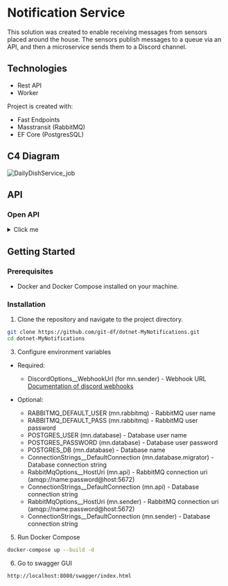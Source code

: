 # Notification Service

This solution was created to enable receiving messages from sensors placed around the house. The sensors publish messages to a queue via an API, and then a microservice sends them to a Discord channel.

## Technologies
* Rest API
* Worker

Project is created with:
- Fast Endpoints
- Masstransit (RabbitMQ)
- EF Core (PostgresSQL)

## C4 Diagram

![DailyDishService_job](https://dawidflorian.pl/file/MyNotification/C4.png)

## API

### Open API
<details>
  <summary>Click me</summary>
   
```json
{
  "x-generator": "NSwag v14.1.0.0 (NJsonSchema v11.0.2.0 (Newtonsoft.Json v13.0.0.0))",
  "openapi": "3.0.0",
  "info": {
    "title": "MyNotifications.Api",
    "version": "1.0.0"
  },
  "servers": [
    {
      "url": "http://localhost:8080"
    }
  ],
  "paths": {
    "/notifications": {
      "post": {
        "tags": [
          "Notifications"
        ],
        "operationId": "MyNotificationsApiEndpointsSendNotificationSendNotificationEndpoint",
        "requestBody": {
          "x-name": "SendNotificationRequest",
          "description": "",
          "content": {
            "application/json": {
              "schema": {
                "$ref": "#/components/schemas/MyNotificationsApiEndpointsSendNotificationSendNotificationRequest"
              }
            }
          },
          "required": true,
          "x-position": 1
        },
        "responses": {
          "200": {
            "description": "Success",
            "content": {
              "text/plain": {
                "schema": {}
              },
              "application/json": {
                "schema": {}
              }
            }
          },
          "400": {
            "description": "Bad Request",
            "content": {
              "application/problem+json": {
                "schema": {
                  "$ref": "#/components/schemas/FastEndpointsErrorResponse"
                }
              }
            }
          }
        }
      }
    }
  },
  "components": {
    "schemas": {
      "FastEndpointsErrorResponse": {
        "type": "object",
        "additionalProperties": false,
        "properties": {
          "statusCode": {
            "type": "integer",
            "format": "int32",
            "default": 400
          },
          "message": {
            "type": "string",
            "default": "One or more errors occurred!"
          },
          "errors": {
            "type": "object",
            "additionalProperties": {
              "type": "array",
              "items": {
                "type": "string"
              }
            }
          }
        }
      },
      "MyNotificationsApiEndpointsSendNotificationSendNotificationRequest": {
        "type": "object",
        "additionalProperties": false,
        "required": [
          "request"
        ],
        "properties": {
          "request": {
            "nullable": false,
            "$ref": "#/components/schemas/MyNotificationsDomainModelModelsWebhookRequest"
          }
        }
      },
      "MyNotificationsDomainModelModelsWebhookRequest": {
        "type": "object",
        "additionalProperties": false,
        "required": [
          "content"
        ],
        "properties": {
          "username": {
            "type": "string",
            "nullable": true
          },
          "avatarUrl": {
            "type": "string",
            "nullable": true
          },
          "content": {
            "type": "string",
            "minLength": 1,
            "nullable": false
          },
          "embeds": {
            "type": "array",
            "nullable": true,
            "items": {
              "$ref": "#/components/schemas/MyNotificationsDomainModelModelsEmbed"
            }
          }
        }
      },
      "MyNotificationsDomainModelModelsEmbed": {
        "type": "object",
        "additionalProperties": false,
        "properties": {
          "author": {
            "nullable": true,
            "oneOf": [
              {
                "$ref": "#/components/schemas/MyNotificationsDomainModelModelsAuthor"
              }
            ]
          },
          "title": {
            "type": "string",
            "nullable": true
          },
          "url": {
            "type": "string",
            "nullable": true
          },
          "description": {
            "type": "string",
            "nullable": true
          },
          "color": {
            "type": "integer",
            "format": "int32",
            "nullable": true
          },
          "fields": {
            "type": "array",
            "nullable": true,
            "items": {
              "$ref": "#/components/schemas/MyNotificationsDomainModelModelsField"
            }
          },
          "thumbnail": {
            "nullable": true,
            "oneOf": [
              {
                "$ref": "#/components/schemas/MyNotificationsDomainModelModelsUrlObject"
              }
            ]
          },
          "image": {
            "nullable": true,
            "oneOf": [
              {
                "$ref": "#/components/schemas/MyNotificationsDomainModelModelsUrlObject"
              }
            ]
          },
          "footer": {
            "nullable": true,
            "oneOf": [
              {
                "$ref": "#/components/schemas/MyNotificationsDomainModelModelsFooter"
              }
            ]
          }
        }
      },
      "MyNotificationsDomainModelModelsAuthor": {
        "type": "object",
        "additionalProperties": false,
        "properties": {
          "name": {
            "type": "string",
            "nullable": true
          },
          "url": {
            "type": "string",
            "nullable": true
          },
          "iconUrl": {
            "type": "string",
            "nullable": true
          }
        }
      },
      "MyNotificationsDomainModelModelsField": {
        "type": "object",
        "additionalProperties": false,
        "properties": {
          "name": {
            "type": "string",
            "nullable": true
          },
          "value": {
            "type": "string",
            "nullable": true
          },
          "inline": {
            "type": "boolean",
            "nullable": true
          }
        }
      },
      "MyNotificationsDomainModelModelsUrlObject": {
        "type": "object",
        "additionalProperties": false,
        "properties": {
          "url": {
            "type": "string",
            "nullable": true
          }
        }
      },
      "MyNotificationsDomainModelModelsFooter": {
        "type": "object",
        "additionalProperties": false,
        "properties": {
          "text": {
            "type": "string",
            "nullable": true
          },
          "iconUrl": {
            "type": "string",
            "nullable": true
          }
        }
      }
    },
    "securitySchemes": {
      "JWTBearerAuth": {
        "type": "http",
        "description": "Enter a JWT token to authorize the requests...",
        "scheme": "Bearer",
        "bearerFormat": "JWT"
      }
    }
  }
}
```
</details>

## Getting Started

### Prerequisites
- Docker and Docker Compose installed on your machine.

### Installation

1. Clone the repository and navigate to the project directory.

```bash
git clone https://github.com/git-df/dotnet-MyNotifications.git
cd dotnet-MyNotifications
```
   
3. Configure environment variables

- Required:
  - DiscordOptions__WebhookUrl (for mn.sender) - Webhook URL [Documentation of discord webhooks](https://support.discord.com/hc/en-us/articles/228383668-Intro-to-Webhooks)

- Optional:
  - RABBITMQ_DEFAULT_USER (mn.rabbitmq) - RabbitMQ user name
  - RABBITMQ_DEFAULT_PASS (mn.rabbitmq) - RabbitMQ user password
  - POSTGRES_USER (mn.database) - Database user name
  - POSTGRES_PASSWORD (mn.database) - Database user password
  - POSTGRES_DB (mn.database) -  Database name
  - ConnectionStrings__DefaultConnection (mn.database.migrator) - Database connection string
  - RabbitMqOptions__HostUri (mn.api) - RabbitMQ connection uri (amqp://name:password@host:5672)
  - ConnectionStrings__DefaultConnection (mn.api) - Database connection string
  - RabbitMqOptions__HostUri (mn.sender) - RabbitMQ connection uri (amqp://name:password@host:5672)
  - ConnectionStrings__DefaultConnection (mn.sender) - Database connection string
   
5. Run Docker Compose

```bash
docker-compose up --build -d
```

6. Go to swagger GUI

```bash
http://localhost:8080/swagger/index.html
```
